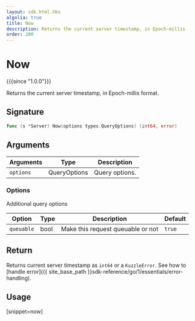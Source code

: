 ```yaml
---
layout: sdk.html.hbs
algolia: true
title: Now
description: Returns the current server timestamp, in Epoch-millis
order: 200
---
```


# Now

{{{since "1.0.0"}}}

Returns the current server timestamp, in Epoch-millis format.

## Signature

```go
func (s *Server) Now(options types.QueryOptions) (int64, error)
```

## Arguments

| Arguments | Type         | Description                           |
| --------- | ------------ | ------------------------------------- |
| `options` | QueryOptions | Query options. |

### **Options**

Additional query options

| Option     | Type    | Description                       | Default |
| ---------- | ------- | --------------------------------- | ------- |
| `queuable` | bool | Make this request queuable or not | `true`  |

## Return

Returns current server timestamp as `int64` or a `KuzzleError`. See how to [handle error]({{ site_base_path }}sdk-reference/go/1/essentials/error-handling).

## Usage

[snippet=now]
